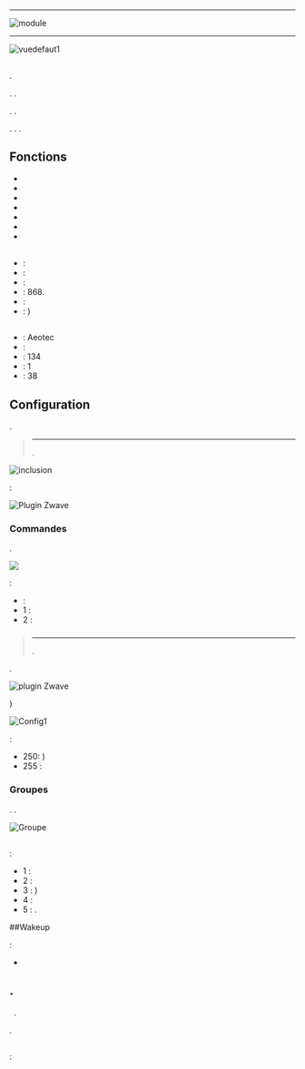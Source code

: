 # 

****

![module](images/aeotec.panicbutton/module.jpg)

****

![vuedefaut1](images/aeotec.panicbutton/vuedefaut1.jpg)

## 

.

. .

. .

. . .

## Fonctions

-   
-   
-   
-   
-   
-   
-   

## 

-    : 
-    : 
-    : 
-   : 868.
-    : 
-    : )

## 

-    : Aeotec
-    : 
-    : 134
-    : 1
-    : 38

## Configuration

 [](https://doc.jeedom.com/es_ES/plugins/automation%20protocol/openzwave/).

> ****
>
> .

![inclusion](images/aeotec.panicbutton/inclusion.jpg)

 :

![Plugin Zwave](images/aeotec.panicbutton/information.jpg)

### Commandes

.

![](images/aeotec.panicbutton/commandes.jpg)

 :

-    : 
  - 1 : 
  - 2 : 

### 

> ****
>
> .

.

![ plugin Zwave](images/plugin/bouton_configuration.jpg)

)

![Config1](images/aeotec.panicbutton/config1.jpg)

 :

-   250: )
-   255 : 

### Groupes

. .

![Groupe](images/aeotec.panicbutton/groupe.jpg)

## 

### 

 :

-   1 : 
-   2 : 
-   3 : )
-   4 : 
-   5 : .

##Wakeup

 :

-   

## .
 
.


.

## 

 : 
